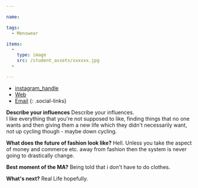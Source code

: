 ```yaml
---

name:

tags:
  - Menswear

items:
  -
    type: image
    src: /student_assets/xxxxxx.jpg
  -

---
```


* [instagram_handle](https://www.instagram.com/@sophiecondren/)
* [Web](https://http://www.sophiecondren.co.uk)
* [Email](mailto:sophie.condren@network.rca.ac.uk)
{: .social-links}

**Describe your influences**
Describe your influences.  
I like everything that you're not supposed to
like, finding things that no one wants and then giving them a new life
which they didn't necessarily want, not up cycling though - maybe down
cycling.

**What does the future of fashion look like?**
Hell. Unless you take the aspect of money and commerce etc. away from fashion then the system is never going to drastically change.

**Best moment of the MA?**
Being told that i don't have to do clothes.

**What's next?**
Real Life hopefully.
